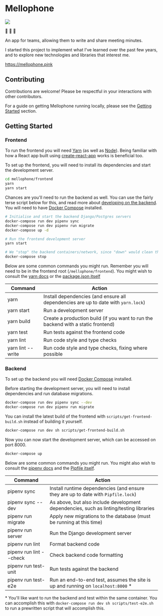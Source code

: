 # Mellophone

[![](https://gitlab.com/nchlswhttkr/mellophone/badges/master/build.svg?style=flat-square)](https://gitlab.com/nchlswhttkr/mellophone/pipelines)

:trumpet: :trumpet: :trumpet:

An app for teams, allowing them to write and share meeting minutes.

I started this project to implement what I've learned over the past few years, and to explore new technologies and libraries that interest me.

https://mellophone.pink

## Contributing

Contributions are welcome! Please be respectful in your interactions with other contributors.

For a guide on getting Mellophone running locally, please see the [Getting Started](#getting-started) section.

## Getting Started

### Frontend

To run the frontend you will need [Yarn](https://yarnpkg.org/) (as well as [Node](https://nodejs.org/)). Being familiar with how a React app built using [create-react-app](https://facebook.github.io/create-react-app/docs/) works is beneficial too.

To set up the frontend, you will need to install its dependencies and start the development server.

```sh
cd mellophone/frontend
yarn
yarn start
```

Chances are you'll need to run the backend as well. You can use the fairly terse script below for this, and read more about [developing on the backend](#backend). You will need to have [Docker Compose](https://docs.docker.com/install/) installed.

```sh
# Initialise and start the backend Django/Postgres servers
docker-compose run dev pipenv sync
docker-compose run dev pipenv run migrate
docker-compose up -d

# Run the frontend development server
yarn start

# We "stop" the backend containers/network, since "down" would clean them up
docker-compose stop
```

Below are some common commands you might run. Remember you will need to be in the frontend root (`/mellophone/frontend`). You might wish to consult the [yarn docs](https://yarnpkg.com/lang/en/docs/cli/) or the [package.json itself](/mellophone/frontend/package.json)

| Command           | Action                                                                             |
| ----------------- | ---------------------------------------------------------------------------------- |
| yarn              | Install dependencies (and ensure all dependencies are up to date with `yarn.lock`) |
| yarn start        | Run a development server                                                           |
| yarn build        | Create a production build (if you want to run the backend with a static frontend)  |
| yarn test         | Run tests against the frontend code                                                |
| yarn lint         | Run code style and type checks                                                     |
| yarn lint --write | Run code style and type checks, fixing where possible                              |

### Backend

To set up the backend you will need [Docker Compose](https://docs.docker.com/install/) installed.

Before starting the development server, you will need to install dependencies and run database migrations.

```sh
docker-compose run dev pipenv sync --dev
docker-compose run dev pipenv run migrate
```

You can install the latest build of the frontend with `scripts/get-frontend-build.sh` instead of building it yourself.

```sh
docker-compose run dev sh scripts/get-frontend-build.sh
```

Now you can now start the development server, which can be accessed on port 8000.

```sh
docker-compose up
```

Below are some common commands you might run. You might also wish to consult the [pipenv docs](https://pipenv.readthedocs.io/en/latest#pipenv-usage) and the [Pipfile itself](/Pipfile).

| Command                 | Action                                                                                 |
| ----------------------- | -------------------------------------------------------------------------------------- |
| pipenv sync             | Install runtime dependencies (and ensure they are up to date with `Pipfile.lock`)      |
| pipenv sync --dev       | As above, but also include development dependencies, such as linting/testing libraries |
| pipenv run migrate      | Apply new migrations to the database (must be running at this time)                    |
| pipenv run server       | Run the Django development server                                                      |
| pipenv run lint         | Format backend code                                                                    |
| pipenv run lint --check | Check backend code formatting                                                          |
| pipenv run test-unit    | Run tests against the backend                                                          |
| pipenv run test-e2e     | Run an end-to-end test, assumes the site is up and running on `localhost:8000` \*      |

\* You'll like want to run the backend and test within the same container. You can accomplish this with `docker-compose run dev sh scripts/test-e2e.sh` to run a prewritten script that will accomplish this.
